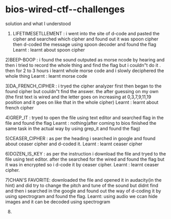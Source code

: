 # bios-wired-ctf--challenges
solution and what I understood

1) LIFETIMESETLLEMENT :
i went into the site of d-code and pasted the cipher and searched which cipher and found out it was spoon cipher then d-coded the message using spoon decoder and found the flag
Learnt : learnt about spoon cipher 

2)BEEP-BOOP :
i found the sound outputed as morse ncode by hearing and then i tried to record the whole thing and find the flag but i couldn"t do it . then for 2 to 3 hours i learnt whole morse code and i slowly deciphered the whole thing
Learnt : learnt morse code 

3)DA_FRENCH_CIPHER :
i tryed the cipher analyzer first then began to the found cipher but couldn"t find the answer. the after guessing on my own (the first text is wired and the letter goes on increasing at 0,3,7,9,11,19 position and it goes on like that in the whole cipher) 
Learnt : learnt about french cipher

4)GREP_IT :
tryed to open the file using text editor and searched flag in the file and found the flag
Learnt : nothing(after coming to bios finished the same task in the actual way by using grep_it and found the flag)

5)CEASER_CIPHER :
as per the heading i searched in google and found about ceaser cipher and d-coded it.
Learnt : learnt ceaser cipher 

6)DOZEN_IS_KEY :
as per the instruction i download the file and tryed to the file using text editor. after the searched for the wired and found the flag but it was in encrypted so i d-code it by ceaser cipher.
Learnt : learnt ceaser cipher.

7)CHAN'S FAVORITE:
downloaded the file and opened it in audacity(in the hint) and did try to change the pitch and tune of the sound but didnt find and then i searched in the google and found out the way of d-coding it by using spectrogram and found the flag.
Learnt: using audio we ccan hide images and it can be decoded using spectrogram

8)
